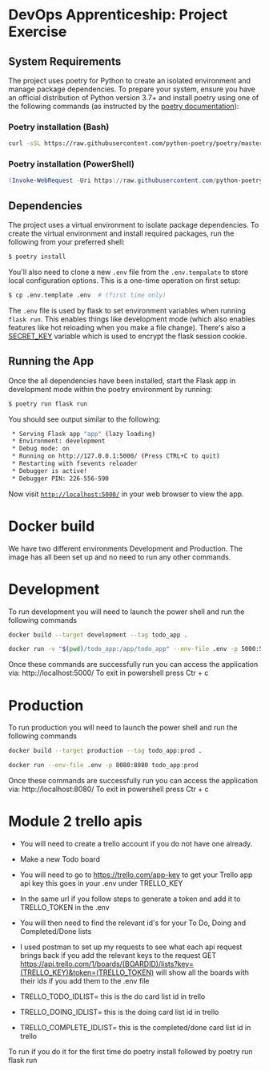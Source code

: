 # DevOps Apprenticeship: Project Exercise

## System Requirements

The project uses poetry for Python to create an isolated environment and manage package dependencies. To prepare your system, ensure you have an official distribution of Python version 3.7+ and install poetry using one of the following commands (as instructed by the [poetry documentation](https://python-poetry.org/docs/#system-requirements)):

### Poetry installation (Bash)

```bash
curl -sSL https://raw.githubusercontent.com/python-poetry/poetry/master/get-poetry.py | python
```

### Poetry installation (PowerShell)

```powershell
(Invoke-WebRequest -Uri https://raw.githubusercontent.com/python-poetry/poetry/master/get-poetry.py -UseBasicParsing).Content | python
```

## Dependencies

The project uses a virtual environment to isolate package dependencies. To create the virtual environment and install required packages, run the following from your preferred shell:

```bash
$ poetry install
```

You'll also need to clone a new `.env` file from the `.env.tempalate` to store local configuration options. This is a one-time operation on first setup:

```bash
$ cp .env.template .env  # (first time only)
```

The `.env` file is used by flask to set environment variables when running `flask run`. This enables things like development mode (which also enables features like hot reloading when you make a file change). There's also a [SECRET_KEY](https://flask.palletsprojects.com/en/1.1.x/config/#SECRET_KEY) variable which is used to encrypt the flask session cookie.

## Running the App

Once the all dependencies have been installed, start the Flask app in development mode within the poetry environment by running:
```bash
$ poetry run flask run
```

You should see output similar to the following:
```bash
 * Serving Flask app "app" (lazy loading)
 * Environment: development
 * Debug mode: on
 * Running on http://127.0.0.1:5000/ (Press CTRL+C to quit)
 * Restarting with fsevents reloader
 * Debugger is active!
 * Debugger PIN: 226-556-590
```
Now visit [`http://localhost:5000/`](http://localhost:5000/) in your web browser to view the app.

# Docker build 
We have two different environments Development and Production. The image has all been set up and no need to run any other commands.
# Development 
To run development you will need to launch the power shell and run the following commands 
```bash
docker build --target development --tag todo_app . 

docker run -v "$(pwd)/todo_app:/app/todo_app" --env-file .env -p 5000:5000  todo_app 
```
Once these commands are successfully run you can access the application via: http://localhost:5000/ 
To exit in powershell press Ctr + c

# Production
To run production  you will need to launch the power shell and run the following commands 
```bash
docker build --target production --tag todo_app:prod .

docker run --env-file .env -p 8080:8080 todo_app:prod
```
Once these commands are successfully run you can access the application via: http://localhost:8080/ 
To exit in powershell press Ctr + c



# Module 2 trello apis

* You will need to create a  trello account if you do not have one already.
*  Make a new Todo board 
* You will need to go to https://trello.com/app-key to get your Trello app api key this goes in your .env under TRELLO_KEY
* In the same url if you follow steps to generate a token and add it to TRELLO_TOKEN in the .env
* You will then need to find the relevant id's for your To Do, Doing and Completed/Done lists
* I used postman to set up my requests to see what each api request brings back if you add the relevant keys to the request 
GET https://api.trello.com/1/boards/(BOARDID)/lists?key=(TRELLO_KEY)&token=(TRELLO_TOKEN) will show all the boards with their ids if you add them to the .env file

* TRELLO_TODO_IDLIST= this is the do card list id in trello
* TRELLO_DOING_IDLIST= this is the doing card list id in trello
* TRELLO_COMPLETE_IDLIST= this is the completed/done card list id in trello

To run if you do it for the first time do poetry install 
followed by poetry run flask run
